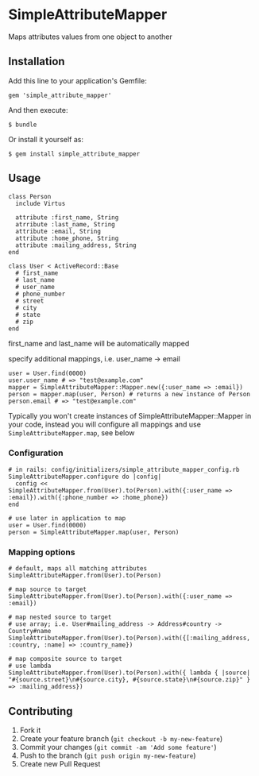 # SimpleAttributeMapper

Maps attributes values from one object to another

## Installation

Add this line to your application's Gemfile:

    gem 'simple_attribute_mapper'

And then execute:

    $ bundle

Or install it yourself as:

    $ gem install simple_attribute_mapper

## Usage

```
class Person
  include Virtus

  attribute :first_name, String
  atrribute :last_name, String
  attribute :email, String
  attribute :home_phone, String
  attribute :mailing_address, String
end

class User < ActiveRecord::Base
  # first_name
  # last_name
  # user_name
  # phone_number
  # street
  # city
  # state
  # zip
end
```

first_name and last_name will be automatically mapped

specify additional mappings, i.e. user_name -> email

```
user = User.find(0000)
user.user_name # => "test@example.com"
mapper = SimpleAttributeMapper::Mapper.new({:user_name => :email})
person = mapper.map(user, Person) # returns a new instance of Person
person.email # => "test@example.com"
```

Typically you won't create instances of SimpleAttributeMapper::Mapper in your code, instead you will configure all mappings and use `SimpleAttributeMapper.map`, see below

### Configuration

```
# in rails: config/initializers/simple_attribute_mapper_config.rb
SimpleAttributeMapper.configure do |config|
  config << SimpleAttributeMapper.from(User).to(Person).with({:user_name => :email}).with({:phone_number => :home_phone})
end

# use later in application to map 
user = User.find(0000)
person = SimpleAttributeMapper.map(user, Person)

```

### Mapping options

```
# default, maps all matching attributes
SimpleAttributeMapper.from(User).to(Person)

# map source to target
SimpleAttributeMapper.from(User).to(Person).with({:user_name => :email})

# map nested source to target
# use array; i.e. User#mailing_address -> Address#country -> Country#name
SimpleAttributeMapper.from(User).to(Person).with({[:mailing_address, :country, :name] => :country_name})

# map composite source to target
# use lambda
SimpleAttributeMapper.from(User).to(Person).with({ lambda { |source| "#{source.street}\n#{source.city}, #{source.state}\n#{source.zip}" } => :mailing_address})
```

## Contributing

1. Fork it
2. Create your feature branch (`git checkout -b my-new-feature`)
3. Commit your changes (`git commit -am 'Add some feature'`)
4. Push to the branch (`git push origin my-new-feature`)
5. Create new Pull Request
